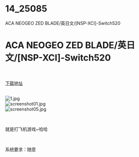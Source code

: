 # 14_25085
ACA NEOGEO ZED BLADE/英日文/[NSP-XCI]-Switch520
# ACA NEOGEO ZED BLADE/英日文/[NSP-XCI]-Switch520
 <br/></br>
[下载地址](https://www.switch520.cc/article/25085 "下载地址")
<br/></br>

<p><img title="1.jpg" src="https://www.switch520.cc/muke_img/2021_12_02_8518f23a261cb.jpg" alt="1.jpg"><br>
<img title="screenshot01.jpg" src="https://www.switch520.cc/muke_img/2021_12_02_9cbfe67e48bc5.jpg" alt="screenshot01.jpg"><br>
<img title="screenshot05.jpg" src="https://www.switch520.cc/muke_img/2021_12_02_e0557f3c8f2ad.jpg" alt="screenshot05.jpg"></p>
<p>&nbsp;</p>
<p>就是打飞机游戏~哈哈</p>
<p>&nbsp;</p>
<p>系统要求：随意</p>



